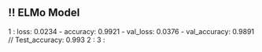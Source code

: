 ## ‼️ ELMo Model
1 :  loss: 0.0234 - accuracy: 0.9921 - val_loss: 0.0376 - val_accuracy: 0.9891 // Test_accuracy: 0.993
2 :
3 : 
